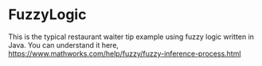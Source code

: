 # FuzzyLogic

This is the typical restaurant waiter tip example using fuzzy logic written in Java.
You can understand it here,
https://www.mathworks.com/help/fuzzy/fuzzy-inference-process.html
